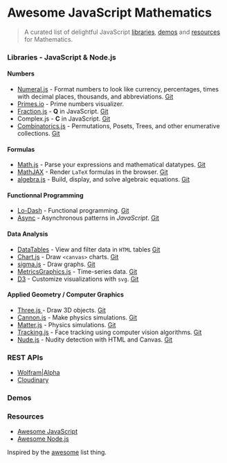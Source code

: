 # Awesome JavaScript Mathematics

> A curated list of delightful JavaScript [libraries](#libraries), [demos](#demos) and [resources](#resources) for Mathematics.

### Libraries - JavaScript & Node.js

#### Numbers
- [Numeral.js](http://numeraljs.com/) - Format numbers to look like currency, percentages, times with decimal places, thousands, and abbreviations. [Git](https://github.com/adamwdraper/Numeral-js)
- [Primes.io](http://primes.io) - Prime numbers visualizer.
- [Fraction.js](http://www.xarg.org/2014/03/precise-calculations-in-javascript/) - **Q** in JavaScript. [Git](https://github.com/infusion/Fraction.js)
- Complex.js - **C** in JavaScript. [Git](https://github.com/infusion/Complex.js)
- [Combinatorics.js](https://github.com/devanp92/combinatorics.js) - Permutations, Posets, Trees, and other enumerative collections. [Git](https://github.com/devanp92/combinatorics.js)

#### Formulas
- [Math.js](http://mathjs.org/) - Parse your expressions and mathematical datatypes. [Git](https://github.com/josdejong/mathjs)
- [MathJAX](http://www.mathjax.org/) - Render `LaTeX` formulas in the browser. [Git](https://github.com/mathjax/mathjax)
- [algebra.js](http://algebra.js.org/) - Build, display, and solve algebraic equations. [Git](https://github.com/nicolewhite/algebra.js)

#### Functionnal Programming
- [Lo-Dash](https://lodash.com/) - Functional programming. [Git](https://github.com/lodash/lodash)
- [Async](https://github.com/caolan/async) - Asynchronous patterns in *JavaScript*. [Git](https://github.com/caolan/async)

#### Data Analysis
- [DataTables](http://www.datatables.net/) - View and filter data in `HTML` tables [Git](https://github.com/DataTables/DataTables)
- [Chart.js](http://www.chartjs.org/) - Draw `<canvas>` charts. [Git](https://github.com/nnnick/Chart.js)
- [sigma.js](http://sigmajs.org/) - Draw graphs. [Git](https://github.com/jacomyal/sigma.js)
- [MetricsGraphics.js](http://metricsgraphicsjs.org/) - Time-series data. [Git](https://github.com/mozilla/metrics-graphics/)
- [D3](http://d3js.org/) - Customize visualizations with `svg`. [Git](https://github.com/mbostock/d3)

#### Applied Geometry / Computer Graphics
- [Three.js ](http://threejs.org/) - Draw 3D objects. [Git](https://github.com/mrdoob/three.js)
- [Cannon.js](http://schteppe.github.io/cannon.js/) - Make physics simulations. [Git](https://github.com/schteppe/cannon.js)
- [Matter.js](http://brm.io/matter-js/) - Physics simulations. [Git](https://github.com/liabru/matter-js/)
- [Tracking.js](http://trackingjs.com/) - Face tracking using computer vision algorithms. [Git](https://github.com/eduardolundgren/tracking.js)
- [Nude.js](http://www.patrick-wied.at/static/nudejs) - Nudity detection with HTML and Canvas. [Git](https://github.com/pa7/nude.js)

### REST APIs
- [Wolfram|Alpha](http://products.wolframalpha.com/developers)
- [Cloudinary](http://cloudinary.com/documentation/node_integration)

### Demos

### Resources
- [Awesome JavaScript](https://github.com/sorrycc/awesome-javascript)
- [Awesome Node.js](https://github.com/sindresorhus/awesome-nodejs)

Inspired by the [awesome](https://github.com/sindresorhus/awesome) list thing.
